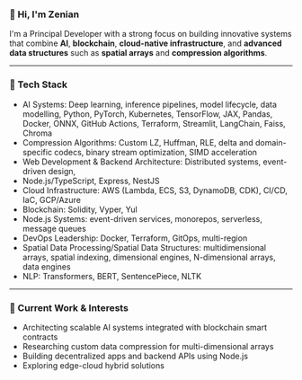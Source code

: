 ### 👋 Hi, I'm Zenian

I'm a Principal Developer with a strong focus on building innovative systems that combine **AI**, **blockchain**, **cloud-native infrastructure**, and **advanced data structures** such as **spatial arrays** and **compression algorithms**.

---

### 🔧 Tech Stack

- AI Systems: Deep learning, inference pipelines, model lifecycle, data modelling, Python, PyTorch, 
Kubernetes, TensorFlow, JAX, Pandas, Docker, ONNX, GitHub Actions, Terraform, Streamlit, 
LangChain, Faiss, Chroma  
- Compression Algorithms: Custom LZ, Huffman, RLE, delta and domain-specific codecs, binary stream 
optimization, SIMD acceleration 
- Web Development & Backend Architecture: Distributed systems, event-driven design, 
- Node.js/TypeScript, Express, NestJS 
- Cloud Infrastructure: AWS (Lambda, ECS, S3, DynamoDB, CDK), CI/CD, IaC, GCP/Azure 
- Blockchain: Solidity, Vyper, Yul 
- Node.js Systems: event-driven services, monorepos, serverless, message queues 
- DevOps Leadership: Docker, Terraform, GitOps, multi-region 
- Spatial Data Processing/Spatial Data Structures: multidimensional arrays, spatial indexing, dimensional 
engines, N-dimensional arrays, data engines 
- NLP: Transformers, BERT, SentencePiece, NLTK

---

### 💼 Current Work & Interests

- Architecting scalable AI systems integrated with blockchain smart contracts  
- Researching custom data compression for multi-dimensional arrays  
- Building decentralized apps and backend APIs using Node.js  
- Exploring edge-cloud hybrid solutions
  
